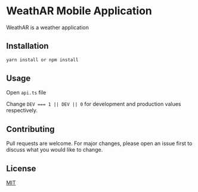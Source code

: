 # WeathAR Mobile Application

WeathAR is a weather application

## Installation

```bash
yarn install or npm install
```

## Usage
Open ```api.ts``` file

Change ```DEV === 1 || DEV || 0``` for development and production values respectively.



## Contributing
Pull requests are welcome. For major changes, please open an issue first to discuss what you would like to change.

## License
[MIT](https://choosealicense.com/licenses/mit/)